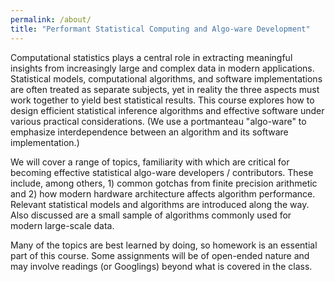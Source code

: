 ```yaml
---
permalink: /about/
title: "Performant Statistical Computing and Algo-ware Development"
---
```


Computational statistics plays a central role in extracting meaningful insights from increasingly large and complex data in modern applications.
Statistical models, computational algorithms, and software implementations are often treated as separate subjects, yet in reality the three aspects must work together to yield best statistical results.
This course explores how to design efficient statistical inference algorithms and effective software under various practical considerations.
(We use a portmanteau "algo-ware" to emphasize interdependence between an algorithm and its software implementation.)

We will cover a range of topics, familiarity with which are critical for becoming effective statistical algo-ware developers / contributors.
These include, among others, 1) common gotchas from finite precision arithmetic and 2) how modern hardware architecture affects algorithm performance.
Relevant statistical models and algorithms are introduced along the way.
Also discussed are a small sample of algorithms commonly used for modern large-scale data.

Many of the topics are best learned by doing, so homework is an essential part of this course.
Some assignments will be of open-ended nature and may involve readings (or Googlings) beyond what is covered in the class.
